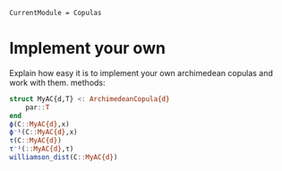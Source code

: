 ```@meta
CurrentModule = Copulas
```

# Implement your own 

Explain how easy it is to implement your own archimedean copulas and work with them. methods: 

```julia
struct MyAC{d,T} <: ArchimedeanCopula{d}
    par::T
end
ϕ(C::MyAC{d},x)
ϕ⁻¹(C::MyAC{d},x)
τ(C::MyAC{d})
τ⁻¹(::MyAC{d},τ)
williamson_dist(C::MyAC{d})
```
